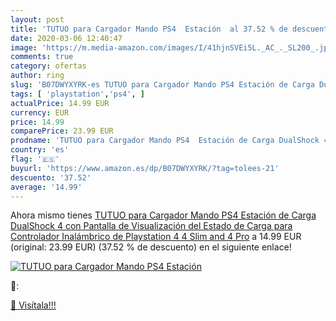 ```yaml
---
layout: post
title: 'TUTUO para Cargador Mando PS4  Estación  al 37.52 % de descuento'
date: 2020-03-06 12:40:47
image: 'https://m.media-amazon.com/images/I/41hjnSVEi5L._AC_._SL200_.jpg'
comments: true
category: ofertas
author: ring
slug: 'B07DWYXYRK-es TUTUO para Cargador Mando PS4 Estación de Carga DualShock...'
tags: [ 'playstation','ps4', ]
actualPrice: 14.99 EUR
currency: EUR
price: 14.99
comparePrice: 23.99 EUR
prodname: 'TUTUO para Cargador Mando PS4  Estación de Carga DualShock 4 con Pantalla de Visualización del Estado de Carga  para Controlador Inalámbrico de Playstation 4  4 Slim and 4 Pro'
country: 'es'
flag: '🇪🇸'
buyurl: 'https://www.amazon.es/dp/B07DWYXYRK/?tag=tolees-21'
descuento: '37.52'
average: '14.99'
---
```


Ahora mismo tienes [TUTUO para Cargador Mando PS4  Estación de Carga DualShock 4 con Pantalla de Visualización del Estado de Carga  para Controlador Inalámbrico de Playstation 4  4 Slim and 4 Pro](https://www.amazon.es/dp/B07DWYXYRK/?tag=tolees-21) a 14.99 EUR (original: 23.99 EUR) (37.52 %  de descuento) en el siguiente enlace!

[![TUTUO para Cargador Mando PS4  Estación ](https://m.media-amazon.com/images/I/41hjnSVEi5L._AC_._SL200_.jpg)](https://www.amazon.es/dp/B07DWYXYRK/?tag=tolees-21)

🔎:


[🛒 Visítala!!!](https://www.amazon.es/dp/B07DWYXYRK/?tag=tolees-21)
